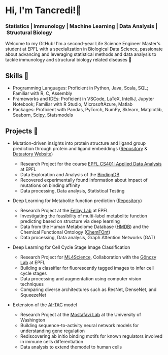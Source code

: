 # Hi, I'm Tancredi!👋

### Statistics | Immunology | Machine Learning | Data Analysis | Structural Biology

Welcome to my GitHub! I'm a second-year Life Science Engineer Master's student at EPFL with a specialization in Biological Data Science, passionate about advancing and leveraging statistical methods and data analysis to tackle immunology and structural biology related diseases 🧬

## Skills 🔬

- Programming Languages: Proficient in Python, Java, Scala, SQL; Familiar with R, C, Assembly
- Frameworks and IDEs: Proficient in VSCode, LaTeX, IntelliJ, Jupyter Notebook; Familiar with R Studio, MicrosoftAzure, Matlab
- Packages: Proficient with Pandas, PyTorch, NumPy, Sklearn, Matplotlib, Seaborn, Scipy, Statsmodels

## Projects 🧪
- Mutation-driven insights into protein structure and ligand group prediction through protein and ligand embeddings ([Repository](https://github.com/epfl-ada/ada-2024-project-abrac-adabra) & [Datastory Website](https://alexiscogne.github.io/ada-story-epfl/))
  - Research Project for the course [EPFL CS401: Applied Data Analysis](https://edu.epfl.ch/coursebook/en/applied-data-analysis-CS-401) at EPFL
  - Data Exploration and Analysis of the [BindingDB](https://edu.epfl.ch/coursebook/en/applied-data-analysis-CS-401)
  - Recovered experimentally found information about impact of mutations on binding affinity
  - Data processing, Data analysis, Statistical Testing
  
- Deep Learning for Metabolite function prediction ([Repository](https://github.com/TancrediCogne/MetaboliteGNN))
  - Research Project at the [Fellay Lab](https://www.epfl.ch/labs/fellay-lab/) at EPFL
  - Investigating the feasibility of multi-label metabolite function predicting based on structure via deep learning
  - Data from the Human Metabolome Database ([HMDB](https://hmdb.ca)) and the Chemical Functional Ontology ([ChemFOnt](https://www.chemfont.ca))
  - Data processing, Data analysis, Graph Attention Networks (GAT)

- Deep Learning for Cell Cycle Stage Image Classification
  - Research Project for [ML4Science](https://www.epfl.ch/labs/mlo/ml4science/), Collaboration with the [Gönczy Lab](https://www.epfl.ch/labs/gonczy-lab/) at EPFL
  - Building a classifier for fluorescently tagged images to infer cell cycle stages
  - Data processing and augmentation using computer vision techniques
  - Comparing diverse architectures such as ResNet, DenseNet, and SqueezeNet

- Extension of the [AI-TAC](https://pubmed.ncbi.nlm.nih.gov/32978299/) model
  - Research Project at the [Mostafavi Lab](http://saramostafavi.github.io) at the University of Washington
  - Building sequence-to-activity neural network models for understanding gene regulation
  - Rediscovering ab initio binding motifs for known regulators involved in immune cells differentiation
  - Data analysis to extend themodel to human cells
